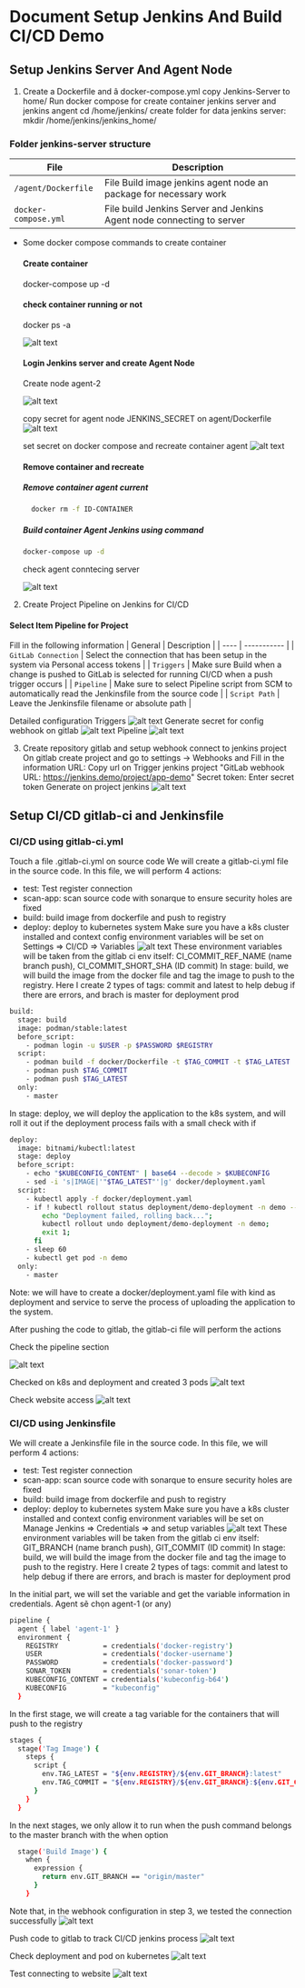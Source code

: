 # Document Setup Jenkins And Build CI/CD Demo
## Setup Jenkins Server And Agent Node
1. Create a Dockerfile  and â docker-compose.yml
 copy Jenkins-Server to home/
 Run docker compose for create container jenkins server and jenkins angent
 cd /home/jenkins/
 create folder for data jenkins server: mkdir /home/jenkins/jenkins_home/
### Folder jenkins-server structure

| File | Description |
| ---- | ----------- |
| `/agent/Dockerfile` | File Build image jenkins agent node an package for necessary work |
| `docker-compose.yml` | File build Jenkins Server and Jenkins Agent node connecting to server |

* Some docker compose commands to create container
    #### Create container
    docker-compose up -d

    #### check container running or not
    docker ps -a
  
    ![alt text](image/image.png)

    #### Login Jenkins server and create Agent Node
    Create node agent-2
  
    ![alt text](image/image-1.png)
  
    copy secret for agent node JENKINS_SECRET on agent/Dockerfile
    ![alt text](image/image-2.png)
  
    set secret on docker compose and recreate container agent
    ![alt text](image/image-3.png)
  
    #### Remove container and recreate
    ##### Remove container agent current
    ```bash
      docker rm -f ID-CONTAINER
    ```
    ##### Build container Agent Jenkins using command
    ```bash
    docker-compose up -d
    ```
    check agent conntecing server
  
    ![alt text](image/image-4.png)

2. Create Project Pipeline on Jenkins for CI/CD
#### Select Item  Pipeline for Project
Fill in the following information
| General | Description |
| ---- | ----------- |
| `GitLab Connection` | Select the connection that has been setup in the system via Personal access tokens |
| `Triggers` | Make sure Build when a change is pushed to GitLab is selected for running CI/CD when a push trigger occurs |
| `Pipeline` | Make sure to select Pipeline script from SCM to automatically read the Jenkinsfile from the source code |
| `Script Path` | Leave the Jenkinsfile filename or absolute path |

Detailed configuration
Triggers
![alt text](image/Triggers.png)
Generate secret for config webhook on gitlab
![alt text](image/secret.png)
Pipeline
![alt text](image/Pipeline.png)

3. Create repository gitlab and setup webhook connect to jenkins project
On gitlab create project and go to settings -> Webhooks and Fill in the information
URL: Copy url on Trigger jenkins project "GitLab webhook URL: https://jenkins.demo/project/app-demo"
Secret token: Enter secret token Generate on project jenkins
![alt text](image/webhook.png)

## Setup CI/CD gitlab-ci and Jenkinsfile
### CI/CD using gitlab-ci.yml
Touch a file .gitlab-ci.yml on source code
We will create a gitlab-ci.yml file in the source code.
In this file, we will perform 4 actions: 
  - test: Test register connection
  - scan-app: scan source code with sonarque to ensure security holes are fixed
  - build: build image from dockerfile and push to registry
  - deploy: deploy to kubernetes system
Make sure you have a k8s cluster installed and context config
environment variables will be set on Settings => CI/CD => Variables
![alt text](image/ENV.png)
These environment variables will be taken from the gitlab ci env itself: CI_COMMIT_REF_NAME (name branch push), CI_COMMIT_SHORT_SHA (ID commit)
In stage: build, we will build the image from the docker file and tag the image to push to the registry. Here I create 2 types of tags: commit and latest to help debug if there are errors, and brach is master for deployment prod

  ```bash
  build:
    stage: build
    image: podman/stable:latest
    before_script:
      - podman login -u $USER -p $PASSWORD $REGISTRY
    script:
      - podman build -f docker/Dockerfile -t $TAG_COMMIT -t $TAG_LATEST .
      - podman push $TAG_COMMIT
      - podman push $TAG_LATEST
    only:
      - master
  ```
In stage: deploy, we will deploy the application to the k8s system, and will roll it out if the deployment process fails with a small check with if

  ```bash
  deploy:
    image: bitnami/kubectl:latest
    stage: deploy
    before_script:
      - echo "$KUBECONFIG_CONTENT" | base64 --decode > $KUBECONFIG
      - sed -i 's|IMAGE|'"$TAG_LATEST"'|g' docker/deployment.yaml
    script:
      - kubectl apply -f docker/deployment.yaml
      - if ! kubectl rollout status deployment/demo-deployment -n demo --timeout=60s; then
          echo "Deployment failed, rolling back..."; 
          kubectl rollout undo deployment/demo-deployment -n demo; 
          exit 1;
        fi
      - sleep 60
      - kubectl get pod -n demo
    only:
      - master
  ```

Note: we will have to create a docker/deployment.yaml file with kind as deployment and service to serve the process of uploading the application to the system.

After pushing the code to gitlab, the gitlab-ci file will perform the actions

Check the pipeline section

![alt text](image/pipeline-ci.png)

Checked on k8s and deployment and created 3 pods
![alt text](image/deployment.png)

Check website access
![alt text](image/web.png)

### CI/CD using Jenkinsfile
We will create a Jenkinsfile file in the source code.
In this file, we will perform 4 actions: 
  - test: Test register connection
  - scan-app: scan source code with sonarque to ensure security holes are fixed
  - build: build image from dockerfile and push to registry
  - deploy: deploy to kubernetes system
Make sure you have a k8s cluster installed and context config
environment variables will be set on Manage Jenkins => Credentials => and setup variables
![alt text](image/jenkinenv.png)
These environment variables will be taken from the gitlab ci env itself: GIT_BRANCH (name branch push), GIT_COMMIT (ID commit)
In stage: build, we will build the image from the docker file and tag the image to push to the registry. Here I create 2 types of tags: commit and latest to help debug if there are errors, and brach is master for deployment prod

In the initial part, we will set the variable and get the variable information in credentials. Agent sẽ chọn agent-1 (or any)

  ```bash
  pipeline {
    agent { label 'agent-1' }
    environment {
      REGISTRY           = credentials('docker-registry')
      USER               = credentials('docker-username')
      PASSWORD           = credentials('docker-password')
      SONAR_TOKEN        = credentials('sonar-token')
      KUBECONFIG_CONTENT = credentials('kubeconfig-b64')
      KUBECONFIG         = "kubeconfig"
    }
  ```

In the first stage, we will create a tag variable for the containers that will push to the registry
  ```bash
  stages {
    stage('Tag Image') {
      steps {
        script {
          env.TAG_LATEST = "${env.REGISTRY}/${env.GIT_BRANCH}:latest"
          env.TAG_COMMIT = "${env.REGISTRY}/${env.GIT_BRANCH}:${env.GIT_COMMIT.take(7)}"
        }
      }
    }
  ```
In the next stages, we only allow it to run when the push command belongs to the master branch with the when option
  ```bash
    stage('Build Image') {
      when {
        expression {
          return env.GIT_BRANCH == "origin/master"
        }
      }
  ```

Note that, in the webhook configuration in step 3, we tested the connection successfully
![alt text](image/testwebhook.png)

Push code to gitlab to track CI/CD jenkins process
![alt text](image/jenkinscicd.png)

Check deployment and pod on kubernetes
![alt text](image/jenkinspod.png)

Test connecting to website
![alt text](image/jenkinsweb.png)
